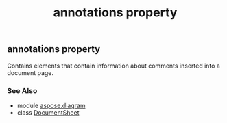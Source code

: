 ﻿---
title: annotations property
second_title: Aspose.Diagram for Python via .NET API References
description: 
type: docs
weight: 30
url: /python-net/aspose.diagram/documentsheet/annotations/
is_root: false
---

## annotations property


Contains elements that contain information about comments inserted into a document page.

### See Also
* module [aspose.diagram](../../)
* class [DocumentSheet](/diagram/python-net/aspose.diagram/documentsheet)
